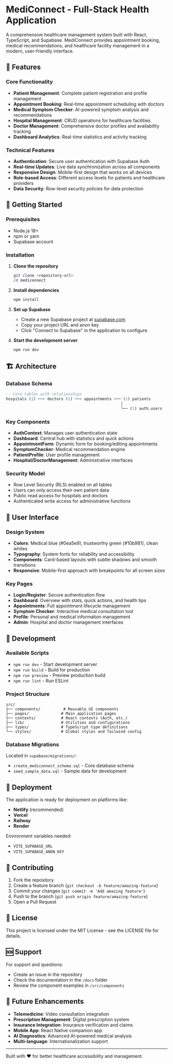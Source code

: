 # MediConnect - Full-Stack Health Application

A comprehensive healthcare management system built with React, TypeScript, and Supabase. MediConnect provides appointment booking, medical recommendations, and healthcare facility management in a modern, user-friendly interface.

## 🏥 Features

### Core Functionality
- **Patient Management**: Complete patient registration and profile management
- **Appointment Booking**: Real-time appointment scheduling with doctors
- **Medical Symptom Checker**: AI-powered symptom analysis and recommendations
- **Hospital Management**: CRUD operations for healthcare facilities
- **Doctor Management**: Comprehensive doctor profiles and availability tracking
- **Dashboard Analytics**: Real-time statistics and activity tracking

### Technical Features
- **Authentication**: Secure user authentication with Supabase Auth
- **Real-time Updates**: Live data synchronization across all components
- **Responsive Design**: Mobile-first design that works on all devices
- **Role-based Access**: Different access levels for patients and healthcare providers
- **Data Security**: Row-level security policies for data protection

## 🚀 Getting Started

### Prerequisites
- Node.js 18+ 
- npm or yarn
- Supabase account

### Installation

1. **Clone the repository**
   ```bash
   git clone <repository-url>
   cd mediconnect
   ```

2. **Install dependencies**
   ```bash
   npm install
   ```

3. **Set up Supabase**
   - Create a new Supabase project at [supabase.com](https://supabase.com)
   - Copy your project URL and anon key
   - Click "Connect to Supabase" in the application to configure

4. **Start the development server**
   ```bash
   npm run dev
   ```

## 🏗️ Architecture

### Database Schema
```sql
-- Core tables with relationships
hospitals (1) ──< doctors (1) ──< appointments >── (1) patients
                                                  │
                                                  └── (1) auth.users
```

### Key Components
- **AuthContext**: Manages user authentication state
- **Dashboard**: Central hub with statistics and quick actions  
- **AppointmentForm**: Dynamic form for booking/editing appointments
- **SymptomChecker**: Medical recommendation engine
- **PatientProfile**: User profile management
- **Hospital/DoctorManagement**: Administrative interfaces

### Security Model
- Row Level Security (RLS) enabled on all tables
- Users can only access their own patient data
- Public read access for hospitals and doctors
- Authenticated write access for administrative functions

## 📱 User Interface

### Design System
- **Colors**: Medical blue (#0ea5e9), trustworthy green (#10b981), clean whites
- **Typography**: System fonts for reliability and accessibility
- **Components**: Card-based layouts with subtle shadows and smooth transitions
- **Responsive**: Mobile-first approach with breakpoints for all screen sizes

### Key Pages
- **Login/Register**: Secure authentication flow
- **Dashboard**: Overview with stats, quick actions, and health tips
- **Appointments**: Full appointment lifecycle management
- **Symptom Checker**: Interactive medical consultation tool
- **Profile**: Personal and medical information management
- **Admin**: Hospital and doctor management interfaces

## 🔧 Development

### Available Scripts
- `npm run dev` - Start development server
- `npm run build` - Build for production
- `npm run preview` - Preview production build
- `npm run lint` - Run ESLint

### Project Structure
```
src/
├── components/          # Reusable UI components
├── pages/              # Main application pages
├── contexts/           # React contexts (Auth, etc.)
├── lib/                # Utilities and configurations
├── types/              # TypeScript type definitions
└── styles/             # Global styles and Tailwind config
```

### Database Migrations
Located in `supabase/migrations/`:
- `create_mediconnect_schema.sql` - Core database schema
- `seed_sample_data.sql` - Sample data for development

## 🚀 Deployment

The application is ready for deployment on platforms like:
- **Netlify** (recommended)
- **Vercel** 
- **Railway**
- **Render**

Environment variables needed:
- `VITE_SUPABASE_URL`
- `VITE_SUPABASE_ANON_KEY`

## 🤝 Contributing

1. Fork the repository
2. Create a feature branch (`git checkout -b feature/amazing-feature`)
3. Commit your changes (`git commit -m 'Add amazing feature'`)
4. Push to the branch (`git push origin feature/amazing-feature`)
5. Open a Pull Request

## 📄 License

This project is licensed under the MIT License - see the LICENSE file for details.

## 🆘 Support

For support and questions:
- Create an issue in the repository
- Check the documentation in the `/docs` folder
- Review the component examples in `/src/components`

## 🔮 Future Enhancements

- **Telemedicine**: Video consultation integration
- **Prescription Management**: Digital prescription system
- **Insurance Integration**: Insurance verification and claims
- **Mobile App**: React Native companion app
- **AI Diagnostics**: Advanced AI-powered medical analysis
- **Multi-language**: Internationalization support

---

Built with ❤️ for better healthcare accessibility and management.